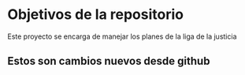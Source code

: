 # Objetivos de la repositorio

Este proyecto se encarga de manejar los planes de la liga de la justicia


## Estos son cambios nuevos desde github


